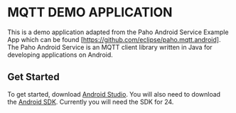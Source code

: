 # MQTT DEMO APPLICATION

This is a demo application adapted from the Paho Android Service Example App which can be found [https://github.com/eclipse/paho.mqtt.android]. The Paho Android Service is an MQTT client library written in Java for developing applications on Android.


## Get Started

To get started, download [Android Studio](http://developer.android.com/tools/studio/index.html). You will also need to download the [Android SDK](https://developer.android.com/sdk/installing/adding-packages.html). Currently you will need the SDK for 24.



